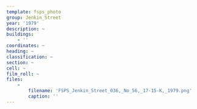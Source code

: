 ```yaml
---
template: fsps_photo
group: Jenkin_Street
year: '1979'
description: ~
buildings:
    - ''
coordinates: ~
heading: ~
classification: ~
section: ~
cell: ~
film_roll: ~
files:
    -
        filename: 'FSPS_Jenkin_Street_036,_No_56,_17-15-K,_1979.png'
        caption: ''
---
```

